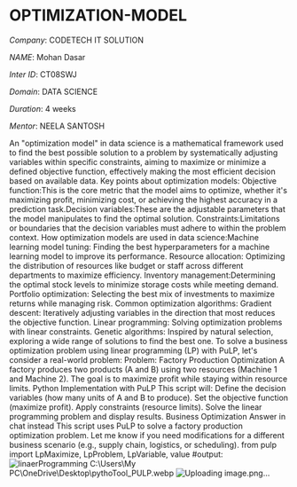 # OPTIMIZATION-MODEL

*Company*: CODETECH IT SOLUTION

*NAME*: Mohan Dasar

*Inter ID*: CT08SWJ

*Domain*: DATA SCIENCE

*Duration*: 4 weeks

*Mentor*: NEELA SANTOSH

An "optimization model" in data science is a mathematical framework used to find the best possible solution to a problem by systematically adjusting variables within specific constraints, aiming to maximize or minimize a defined objective function, effectively making the most efficient decision based on available data. 
Key points about optimization models: Objective function:This is the core metric that the model aims to optimize, whether it's maximizing profit, minimizing cost, or achieving the highest accuracy in a prediction task.Decision variables:These are the adjustable parameters that the model manipulates to find the optimal solution. Constraints:Limitations or boundaries that the decision variables must adhere to within the problem context. How optimization models are used in data science:Machine learning model tuning: Finding the best hyperparameters for a machine learning model to improve its performance. Resource allocation: Optimizing the distribution of resources like budget or staff across different departments to maximize efficiency. Inventory management:Determining the optimal stock levels to minimize storage costs while meeting demand. Portfolio optimization: Selecting the best mix of investments to maximize returns while managing risk. Common optimization algorithms: Gradient descent: Iteratively adjusting variables in the direction that most reduces the objective function. Linear programming: Solving optimization problems with linear constraints. Genetic algorithms: Inspired by natural selection, exploring a wide range of solutions to find the best one. To solve a business optimization problem using linear programming (LP) with PuLP, let's consider a real-world problem: Problem: Factory Production Optimization A factory produces two products (A and B) using two resources (Machine 1 and Machine 2). The goal is to maximize profit while staying within resource limits. Python Implementation with PuLP This script will: Define the decision variables (how many units of A and B to produce). Set the objective function (maximize profit). Apply constraints (resource limits).
Solve the linear programming problem and display results. Business Optimization  Answer in chat instead  This script uses PuLP to solve a factory production optimization problem. Let me know if you need modifications for a different business scenario (e.g., supply chain, logistics, or scheduling). from pulp import LpMaximize, LpProblem, LpVariable, value
#output: ![linaerProgramming](https://github.com/user-attachments/assets/c548df3d-0aad-476c-91ac-0165e7fc16ae)
C:\Users\My PC\OneDrive\Desktop\pythoTool_PULP.webp ![Uploading image.png…]()

